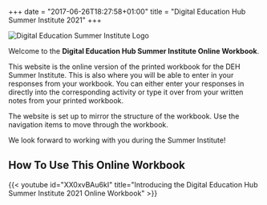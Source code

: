 +++
date = "2017-06-26T18:27:58+01:00"
title = "Digital Education Hub Summer Institute 2021"
+++

![Digital Education Summer Institute Logo](/images/dehsi2021.png)

Welcome to the **Digital Education Hub Summer Institute Online Workbook**.

This website is the online version of the printed workbook for the DEH Summer Institute. This is also where you will be able to enter in your responses from your workbook. You can either enter your responses in directly into the corresponding activity or type it over from your written notes from your printed workbook.

The website is set up to mirror the structure of the workbook. Use the navigation items to move through the workbook.

We look forward to working with you during the Summer Institute!

## How To Use This Online Workbook
{{< youtube id="XX0xvBAu6kI" title="Introducing the Digital Education Hub Summer Institute 2021 Online Workbook" >}}
